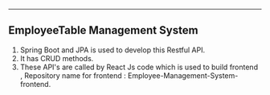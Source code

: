 ------------------------------------------------
EmployeeTable Management System 
------------------------------------------------

1. Spring Boot and JPA is used to develop this Restful API.
2. It has CRUD methods.
3. These API's are called by React Js code which is used to build frontend , Repository name for frontend :
   Employee-Management-System-frontend.
